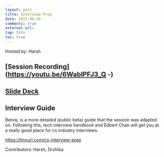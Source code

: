 ```yaml
---
layout: post
title: Interview Prep
date: 2021-06-26
comments: true
external-url:
tag: Info
toc: true
---
```

<!-- markdownlint-disable MD004 MD009 MD014 MD024 MD040 -->


Hosted by: Harsh

## [Session Recording](https://youtu.be/6WablPFJ3_Q -)

## [Slide Deck](https://docs.google.com/presentation/d/1Sx2w2n37s12Zfg-zgYnHJaoSTP3_KTljnEM6fBlF1Bg/edit?usp=sharing)

## Interview Guide
Below, is a more detailed (public beta) guide that the session was adapted on. Following this, tech interview handbook and Edbert Chan will get you at a really good place for cs industry interviews. 

https://tinyurl.com/cs-interview-prep

Contributors: Harsh, Drshika
